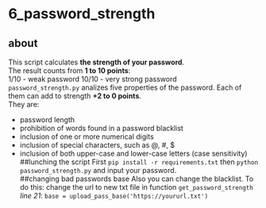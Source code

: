 # 6_password_strength 
## about
This script calculates **the strength of your password**.   
The result counts from __1 to 10 points__:  
1/10 - weak password
10/10 - very strong password   
`password_strength.py` analizes  five properties of the password. Each of them can add to strength  __+2 to 0 points__.   
They are: 
* password length
* prohibition of words found in a password blacklist
* inclusion of one or more numerical digits
* inclusion of special characters, such as @, #, $
* inclusion of both upper-case and lower-case letters (case sensitivity)  
##lunching the script 
 First `pip install -r requirements.txt` then `python password_strength.py` and input your password.  
##changing bad passwords base 
Also you can change the blacklist.  To do this: 
  change the url to new txt file in function `get_password_strength`  
*line 21*: `base = upload_pass_base('https://yoururl.txt')`
